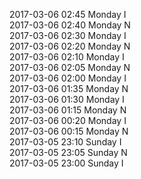 2017-03-06 02:45 Monday  I  
2017-03-06 02:40 Monday  N  
2017-03-06 02:30 Monday  I  
2017-03-06 02:20 Monday  N  
2017-03-06 02:10 Monday  I  
2017-03-06 02:05 Monday  N  
2017-03-06 02:00 Monday  I  
2017-03-06 01:35 Monday  N  
2017-03-06 01:30 Monday  I  
2017-03-06 01:15 Monday  N  
2017-03-06 00:20 Monday  I  
2017-03-06 00:15 Monday  N  
2017-03-05 23:10 Sunday  I  
2017-03-05 23:05 Sunday  N  
2017-03-05 23:00 Sunday  I  
